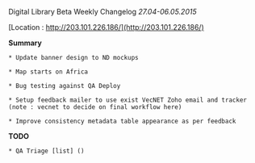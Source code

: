 Digital Library Beta Weekly Changelog
*27.04-06.05.2015*


[Location : http://203.101.226.186/](http://203.101.226.186/)


**Summary**


    * Update banner design to ND mockups
    
    * Map starts on Africa

    * Bug testing against QA Deploy
    
    * Setup feedback mailer to use exist VecNET Zoho email and tracker (note : vecnet to decide on final workflow here)
    
    * Improve consistency metadata table appearance as per feedback




**TODO**

    * QA Triage [list] ()
